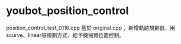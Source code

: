 # youbot_position_control
position_control_test_0116.cpp 基於 original.cpp ，新增軌跡規劃器，用scurve、linear等規劃方式，給予機械臂位置控制。
